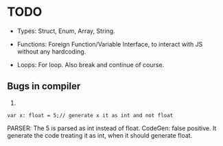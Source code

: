 
# TODO

- Types: Struct, Enum, Array, String.

- Functions: Foreign Function/Variable Interface, to interact with JS without any hardcoding.

- Loops: For loop. Also break and continue of course.

## Bugs in compiler

1.
```
var x: float = 5;// generate x it as int and not float
```
PARSER: The 5 is parsed as int instead of float.
CodeGen: false positive. It generate the code treating it as int, when it should generate float.